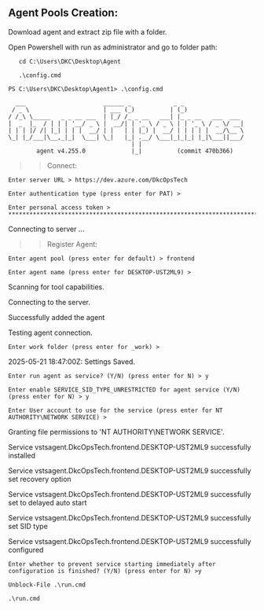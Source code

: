 ## Agent Pools Creation:

Download agent and extract zip file with a folder.

Open Powershell with run as administrator and go to folder path:
```
   cd C:\Users\DKC\Desktop\Agent
```
```
   .\config.cmd
```
```   
PS C:\Users\DKC\Desktop\Agent1> .\config.cmd
```
```
  ___                      ______ _            _ _
 / _ \                     | ___ (_)          | (_)
/ /_\ \_____   _ _ __ ___  | |_/ /_ _ __   ___| |_ _ __   ___  ___
|  _  |_  / | | | '__/ _ \ |  __/| | '_ \ / _ \ | | '_ \ / _ \/ __|
| | | |/ /| |_| | | |  __/ | |   | | |_) |  __/ | | | | |  __/\__ \
\_| |_/___|\__,_|_|  \___| \_|   |_| .__/ \___|_|_|_| |_|\___||___/
                                   | |
        agent v4.255.0             |_|          (commit 470b366)

```
>> Connect:
```
Enter server URL > https://dev.azure.com/DkcOpsTech
```
```
Enter authentication type (press enter for PAT) >
```
```
Enter personal access token > ************************************************************************************
```
Connecting to server ...

>> Register Agent:
```
Enter agent pool (press enter for default) > frontend
```
```
Enter agent name (press enter for DESKTOP-UST2ML9) >
```
Scanning for tool capabilities.

Connecting to the server.

Successfully added the agent

Testing agent connection.
```
Enter work folder (press enter for _work) >
```
2025-05-21 18:47:00Z: Settings Saved.
```
Enter run agent as service? (Y/N) (press enter for N) > y
```
```
Enter enable SERVICE_SID_TYPE_UNRESTRICTED for agent service (Y/N) (press enter for N) > y
```
```
Enter User account to use for the service (press enter for NT AUTHORITY\NETWORK SERVICE) >
```
Granting file permissions to 'NT AUTHORITY\NETWORK SERVICE'.

Service vstsagent.DkcOpsTech.frontend.DESKTOP-UST2ML9 successfully installed

Service vstsagent.DkcOpsTech.frontend.DESKTOP-UST2ML9 successfully set recovery option

Service vstsagent.DkcOpsTech.frontend.DESKTOP-UST2ML9 successfully set to delayed auto start

Service vstsagent.DkcOpsTech.frontend.DESKTOP-UST2ML9 successfully set SID type

Service vstsagent.DkcOpsTech.frontend.DESKTOP-UST2ML9 successfully configured
```
Enter whether to prevent service starting immediately after configuration is finished? (Y/N) (press enter for N) >y
```
```
Unblock-File .\run.cmd
```
```
.\run.cmd
```





















